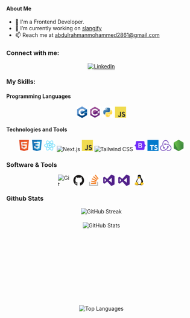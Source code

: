 #### About Me
- 🏫 I'm a Frontend Developer.
- 🔭 I’m currently working on [slangify](https://github.com/abdo286)
- 📫 Reach me at [abdulrahmanmohammed2861@gmail.com](mailto:abdulrahmanmohammed2861@gmail.com)

<h3 align="left">Connect with me:</h3>
<p align="center">
  <a href="https://linkedin.com/in/abdulrahman-mohammed-470999237" target="_blank"><img src="https://raw.githubusercontent.com/rahuldkjain/github-profile-readme-generator/master/src/images/icons/Social/linked-in-alt.svg" alt="LinkedIn" width="30" height="30" /></a>
</p>

<h3 align="left">My Skills:</h3>

#### Programming Languages
<p align="center">
  <img src="https://raw.githubusercontent.com/devicons/devicon/master/icons/cplusplus/cplusplus-original.svg" alt="C++" width="30" height="30"/> <img src="https://raw.githubusercontent.com/devicons/devicon/master/icons/csharp/csharp-original.svg" alt="C#" width="30" height="30"/> <img src="https://raw.githubusercontent.com/devicons/devicon/master/icons/python/python-original.svg" alt="Python" width="30" height="30"/> <img src="https://raw.githubusercontent.com/devicons/devicon/master/icons/javascript/javascript-original.svg" alt="JavaScript" width="30" height="30"/>
</p>

#### Technologies and Tools
<p align="center">
  <img src="https://raw.githubusercontent.com/devicons/devicon/master/icons/html5/html5-original.svg" alt="HTML" width="30" height="30"/> <img src="https://raw.githubusercontent.com/devicons/devicon/master/icons/css3/css3-original.svg" alt="CSS" width="30" height="30"/> <img src="https://raw.githubusercontent.com/devicons/devicon/master/icons/react/react-original.svg" alt="React" width="30" height="30"/> <img src="https://cdn.worldvectorlogo.com/logos/nextjs-2.svg" alt="Next.js" width="30" height="30"/> <img src="https://raw.githubusercontent.com/devicons/devicon/master/icons/javascript/javascript-original.svg" alt="JavaScript" width="30" height="30"/> <img src="https://www.vectorlogo.zone/logos/tailwindcss/tailwindcss-icon.svg" alt="Tailwind CSS" width="30" height="30"/> <img src="https://raw.githubusercontent.com/devicons/devicon/master/icons/bootstrap/bootstrap-plain.svg" alt="Bootstrap" width="30" height="30"/> <img src="https://raw.githubusercontent.com/devicons/devicon/master/icons/typescript/typescript-original.svg" alt="TypeScript" width="30" height="30"/> <img src="https://raw.githubusercontent.com/devicons/devicon/master/icons/redux/redux-original.svg" alt="Redux" width="30" height="30"/> <img src="https://raw.githubusercontent.com/devicons/devicon/master/icons/nodejs/nodejs-original.svg" alt="Node.js" width="30" height="30"/>
</p>

### Software & Tools 
<div style="display: flex; justify-content: center; align-items: center; margin-bottom: 20px;">
  <img src="https://www.vectorlogo.zone/logos/git-scm/git-scm-icon.svg" alt="Git" width="30" height="30" style="margin-right: 10px;"/>
  <img src="https://raw.githubusercontent.com/devicons/devicon/master/icons/github/github-original.svg" alt="GitHub" width="30" height="30" style="margin-right: 10px;"/>
  <img src="https://raw.githubusercontent.com/devicons/devicon/master/icons/stackoverflow/stackoverflow-original.svg" alt="Stack Overflow" width="30" height="30" style="margin-right: 10px;"/>
  <img src="https://raw.githubusercontent.com/devicons/devicon/master/icons/visualstudio/visualstudio-plain.svg" alt="VSCode" width="30" height="30" style="margin-right: 10px;"/>
  <img src="https://raw.githubusercontent.com/devicons/devicon/master/icons/visualstudio/visualstudio-plain.svg" alt="Visual Studio" width="30" height="30" style="margin-right: 10px;"/>
  <img src="https://raw.githubusercontent.com/devicons/devicon/master/icons/linux/linux-original.svg" alt="Linux" width="30" height="30"/>
</div>

### Github Stats 
<div style="display: flex; flex-direction: column; justify-content: center; align-items: center; margin-bottom: 20px;">
  <img src="https://github-readme-streak-stats.herokuapp.com/?user=abdo286&theme=dracula" alt="GitHub Streak" style="margin-bottom: 20px;" />
  <img src="https://github-readme-stats.vercel.app/api?username=abdo286&show_icons=true&theme=dracula" alt="GitHub Stats" style="height: 200px; margin-bottom: 20px;" />
  <img src="https://github-readme-stats.vercel.app/api/top-langs/?username=abdo286&layout=compact&theme=dracula" alt="Top Languages" style="height: 200px; margin-bottom: 20px;" />
</div>


